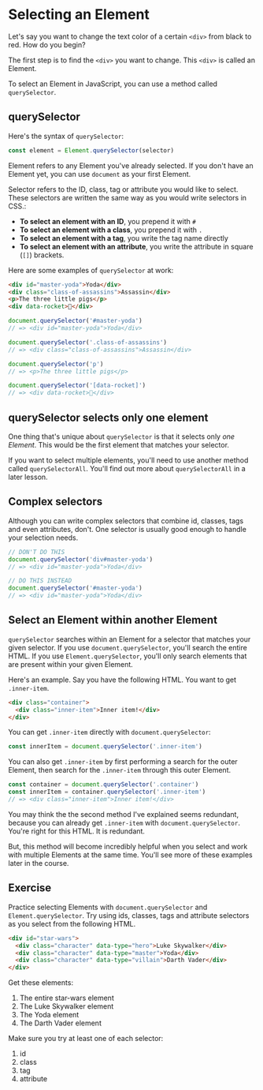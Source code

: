 # Selecting an Element

Let's say you want to change the text color of a certain `<div>` from black to red. How do you begin?

The first step is to find the `<div>` you want to change. This `<div>` is called an Element.

To select an Element in JavaScript, you can use a method called `querySelector`.

## querySelector

Here's the syntax of `querySelector`:

```js
const element = Element.querySelector(selector)
```

Element refers to any Element you've already selected. If you don't have an Element yet, you can use `document` as your first Element.

Selector refers to the ID, class, tag or attribute you would like to select. These selectors are written the same way as you would write selectors in CSS.:

- **To select an element with an ID**, you prepend it with `#`
- **To select an element with a class**, you prepend it with `.`
- **To select an element with a tag**, you write the tag name directly
- **To select an element with an attribute**, you write the attribute in square (`[]`) brackets.

Here are some examples of `querySelector` at work:

```html
<div id="master-yoda">Yoda</div>
<div class="class-of-assassins">Assassin</div>
<p>The three little pigs</p>
<div data-rocket>🚀</div>
```

```js
document.querySelector('#master-yoda')
// => <div id="master-yoda">Yoda</div>

document.querySelector('.class-of-assassins')
// => <div class="class-of-assassins">Assassin</div>

document.querySelector('p')
// => <p>The three little pigs</p>

document.querySelector('[data-rocket]')
// => <div data-rocket>🚀</div>
```

## querySelector selects only one element

One thing that's unique about `querySelector` is that it selects only *one Element*. This would be the first element that matches your selector.

If you want to select multiple elements, you'll need to use another method called `querySelectorAll`. You'll find out more about `querySelectorAll` in a later lesson.

## Complex selectors

Although you can write complex selectors that combine id, classes, tags and even attributes, don't. One selector is usually good enough to handle your selection needs.

```js
// DON'T DO THIS
document.querySelector('div#master-yoda')
// => <div id="master-yoda">Yoda</div>

// DO THIS INSTEAD
document.querySelector('#master-yoda')
// => <div id="master-yoda">Yoda</div>
```

## Select an Element within another Element

`querySelector` searches within an Element for a selector that matches your given selector. If you use `document.querySelector`, you'll search the entire HTML. If you use `Element.querySelector`, you'll only search elements that are present within your given Element.

Here's an example. Say you have the following HTML. You want to get `.inner-item`.

```html
<div class="container">
  <div class="inner-item">Inner item!</div>
</div>
```

You can get `.inner-item` directly with `document.querySelector`:

```js
const innerItem = document.querySelector('.inner-item')
```

You can also get `.inner-item` by first performing a search for the outer Element, then search for the `.inner-item` through this outer Element.

```js
const container = document.querySelector('.container')
const innerItem = container.querySelector('.inner-item')
// => <div class="inner-item">Inner item!</div>
```

You may think the the second method I've explained seems redundant, because you can already get `.inner-item` with `document.querySelector`. You're right for this HTML. It is redundant.

But, this method will become incredibly helpful when you select and work with multiple Elements at the same time. You'll see more of these examples later in the course.

## Exercise

Practice selecting Elements with `document.querySelector` and `Element.querySelector`. Try using ids, classes, tags and attribute selectors as you select from the following HTML.

```html
<div id="star-wars">
  <div class="character" data-type="hero">Luke Skywalker</div>
  <div class="character" data-type="master">Yoda</div>
  <div class="character" data-type="villain">Darth Vader</div>
</div>
```

Get these elements:

1. The entire star-wars element
2. The Luke Skywalker element
3. The Yoda element
4. The Darth Vader element

Make sure you try at least one of each selector:

1. id
2. class
3. tag
4. attribute
